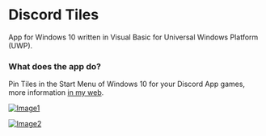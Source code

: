 # Discord Tiles

App for Windows 10 written in Visual Basic for Universal Windows Platform (UWP).

### What does the app do?

Pin Tiles in the Start Menu of Windows 10 for your Discord App games, more information [in my web](https://pepeizqapps.com/app/discord-tiles/).

[![Image1](https://i.imgur.com/0orFDD7.png)](https://pepeizqapps.com/app/discord-tiles/)

[![Image2](https://i.imgur.com/qIDock5.png)](https://pepeizqapps.com/app/discord-tiles/)
